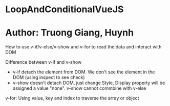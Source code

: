 # LoopAndConditionalVueJS
# Author: Truong Giang, Huynh

How to use v-if/v-else/v-show and v-for to read the data and interact with DOM

Difference between v-if and v-show

+ v-if detach the element from DOM. We don't see the element in the DOM (using inspect to see check)
+ v-show doesn't detach DOM, just change Style, Display property will be assigned a value "none". v-show cannot commbine with v-else


v-for: Using value, key and index to traverse the array or object
